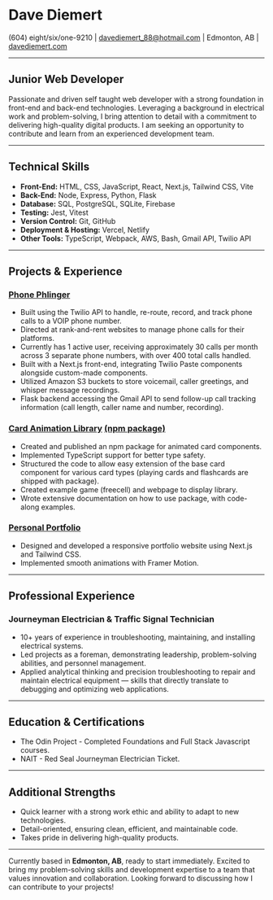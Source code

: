 # Dave Diemert

(604) eight/six/one-9210 | [davediemert_88@hotmail.com](mailto:davediemert_88@hotmail.com) | Edmonton, AB | [davediemert.com](https://www.davediemert.com)

---

## Junior Web Developer

Passionate and driven self taught web developer with a strong foundation in front-end and back-end technologies. Leveraging a background in electrical work and problem-solving, I bring attention to detail with a commitment to delivering high-quality digital products. I am seeking an opportunity to contribute and learn from an experienced development team.

---

## Technical Skills

- **Front-End:** HTML, CSS, JavaScript, React, Next.js, Tailwind CSS, Vite
- **Back-End:** Node, Express, Python, Flask
- **Database:** SQL, PostgreSQL, SQLite, Firebase
- **Testing:** Jest, Vitest
- **Version Control:** Git, GitHub
- **Deployment & Hosting:** Vercel, Netlify
- **Other Tools:** TypeScript, Webpack, AWS, Bash, Gmail API, Twilio API

---

## Projects & Experience

### [Phone Phlinger](https://phlinger-frontend-paste.vercel.app/)

- Built using the Twilio API to handle, re-route, record, and track phone calls to a VOIP phone number.
- Directed at rank-and-rent websites to manage phone calls for their platforms.
- Currently has 1 active user, receiving approximately 30 calls per month across 3 separate phone numbers, with over 400 total calls handled.
- Built with a Next.js front-end, integrating Twilio Paste components alongside custom-made components.
- Utilized Amazon S3 buckets to store voicemail, caller greetings, and whisper message recordings.
- Flask backend accessing the Gmail API to send follow-up call tracking information (call length, caller name and number, recording).

### [Card Animation Library](https://card-factory.info) [(npm package)](https://www.npmjs.com/package/card-factory)

- Created and published an npm package for animated card components.
- Implemented TypeScript support for better type safety.
- Structured the code to allow easy extension of the base card component for various card types (playing cards and flashcards are shipped with package).
- Created example game (freecell) and webpage to display library.
- Wrote extensive documentation on how to use package, with code-along examples.

### [Personal Portfolio](https://www.davediemert.com)

- Designed and developed a responsive portfolio website using Next.js and Tailwind CSS.
- Implemented smooth animations with Framer Motion.

---

## Professional Experience

### Journeyman Electrician & Traffic Signal Technician

- 10+ years of experience in troubleshooting, maintaining, and installing electrical systems.
- Led projects as a foreman, demonstrating leadership, problem-solving abilities, and personnel management.
- Applied analytical thinking and precision troubleshooting to repair and maintain electrical equipment — skills that directly translate to debugging and optimizing web applications.

---

## Education & Certifications

- The Odin Project - Completed Foundations and Full Stack Javascript courses.
- NAIT - Red Seal Journeyman Electrician Ticket.

---

## Additional Strengths

- Quick learner with a strong work ethic and ability to adapt to new technologies.
- Detail-oriented, ensuring clean, efficient, and maintainable code.
- Takes pride in delivering high-quality products.

---

Currently based in **Edmonton, AB**, ready to start immediately. Excited to bring my problem-solving skills and development expertise to a team that values innovation and collaboration. Looking forward to discussing how I can contribute to your projects!
